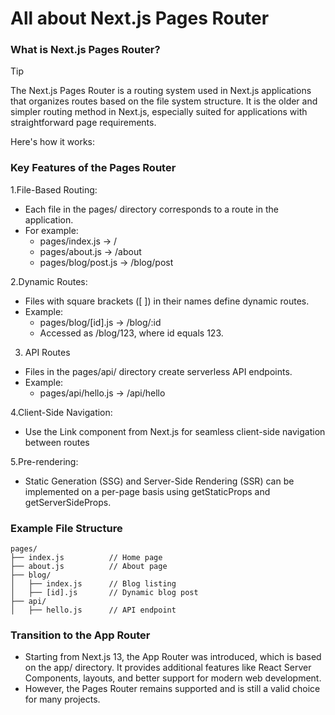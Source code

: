 # All about Next.js Pages Router

### What is Next.js Pages Router?

>[!TIP]
>The Next.js Pages Router is a routing system used in Next.js applications that organizes routes based on the file system structure. It is the older and simpler routing method in Next.js, especially suited for applications with straightforward page requirements.

Here's how it works:
### Key Features of the Pages Router

1.File-Based Routing:
- Each file in the pages/ directory corresponds to a route in the application.
- For example:
  - pages/index.js → /
  - pages/about.js → /about
  - pages/blog/post.js → /blog/post

2.Dynamic Routes:
- Files with square brackets ([ ]) in their names define dynamic routes.
- Example:
  - pages/blog/[id].js → /blog/:id
  - Accessed as /blog/123, where id equals 123.
    
3. API Routes
- Files in the pages/api/ directory create serverless API endpoints.
- Example:
  - pages/api/hello.js → /api/hello

4.Client-Side Navigation:
- Use the Link component from Next.js for seamless client-side navigation between routes

5.Pre-rendering:
- Static Generation (SSG) and Server-Side Rendering (SSR) can be implemented on a per-page basis using getStaticProps and getServerSideProps.

### Example File Structure
```plaintext
pages/
├── index.js          // Home page
├── about.js          // About page
├── blog/
│   ├── index.js      // Blog listing
│   ├── [id].js       // Dynamic blog post
├── api/
│   ├── hello.js      // API endpoint
```

### Transition to the App Router
- Starting from Next.js 13, the App Router was introduced, which is based on the app/ directory. It provides additional features like React Server Components, layouts, and better support for modern web development.
- However, the Pages Router remains supported and is still a valid choice for many projects.
